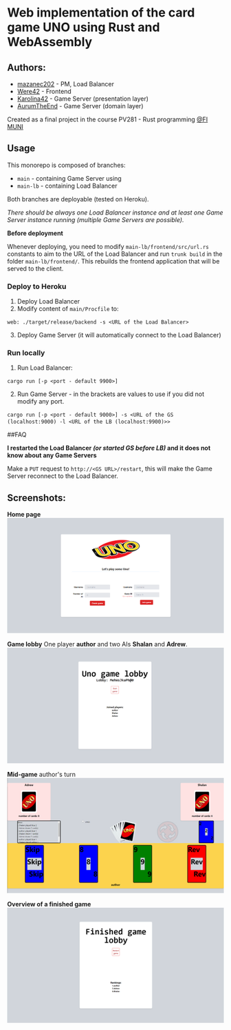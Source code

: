 # Web implementation of the card game UNO using Rust and WebAssembly

## Authors:
 - [mazanec202](https://github.com/mazanec202) - PM, Load Balancer
 - [Were42](https://github.com/Were42) - Frontend
 - [Karolina42](https://github.com/Karolina42) - Game Server (presentation layer)
 - [AurumTheEnd](https://github.com/AurumTheEnd) - Game Server (domain layer)

Created as a final project in the course PV281 - Rust programming [@FI MUNI](https://www.fi.muni.cz/)

## Usage

This monorepo is composed of branches:
 - `main` - containing Game Server using
 - `main-lb` - containing Load Balancer

Both branches are deployable (tested on Heroku).

*There should be always one Load Balancer instance and at least one Game Server instance running (multiple Game Servers are possible).*

**Before deployment**

Whenever deploying, you need to modify `main-lb/frontend/src/url.rs` constants to aim to the URL of the Load Balancer and run `trunk build` in the folder `main-lb/frontend/`. This rebuilds the frontend application that will be served to the client.

### Deploy to Heroku

1. Deploy Load Balancer
2. Modify content of `main/Procfile` to:
```
web: ./target/release/backend -s <URL of the Load Balancer>
```
3. Deploy Game Server (it will automatically connect to the Load Balancer)

### Run locally

1. Run Load Balancer:
```
cargo run [-p <port - default 9900>]
```
2. Run Game Server - in the brackets are values to use if you did not modify any port.
```
cargo run [-p <port - default 9000>] -s <URL of the GS (localhost:9000) -l <URL of the LB (localhost:9900)>>
```

##FAQ

**I restarted the Load Balancer *(or started GS before LB)* and it does not know about any Game Servers**

Make a `PUT` request to `http://<GS URL>/restart`, this will make the Game Server reconnect to the Load Balancer.

## Screenshots:

**Home page**
![](screenshots/home.png)

**Game lobby**
One player **author** and two AIs **Shalan** and **Adrew**.
![](screenshots/lobby.png)

**Mid-game**
author's turn
![](screenshots/mid-game.png)

**Overview of a finished game**
![](screenshots/finished.png)